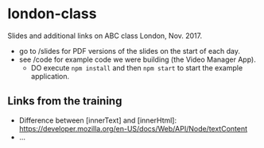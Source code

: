 # london-class
Slides and additional links on ABC class London, Nov. 2017.
- go to /slides for PDF versions of the slides on the start of each day.
- see /code for example code we were building (the Video Manager App).
	- DO execute `npm install` and then `npm start` to start the example application. 

## Links from the training
- Difference between [innerText] and [innerHtml]: https://developer.mozilla.org/en-US/docs/Web/API/Node/textContent
- ...